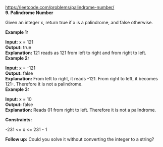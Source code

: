 https://leetcode.com/problems/palindrome-number/<br/>
<b>9. Palindrome Number</b><br/>

Given an integer x, return true if x is a palindrome, and false otherwise.<br/>

 

<b>Example 1:</b><br/>

<b>Input:</b></b> x = 121<br/>
<b>Output:</b> true<br/>
<b>Explanation:</b> 121 reads as 121 from left to right and from right to left.<br/>
<b>Example 2:</b><br/>

<b>Input:</b> x = -121<br/>
<b>Output:</b> false<br/>
<b>Explanation:</b> From left to right, it reads -121. From right to left, it becomes 121-. Therefore it is not a palindrome.<br/>
<b>Example 3:</b><br/>

<b>Input:</b> x = 10<br/>
<b>Output:</b> false<br/>
<b>Explanation:</b> Reads 01 from right to left. Therefore it is not a palindrome.<br/>
 

<b>Constraints:</b><br/>

-231 <= x <= 231 - 1<br/>
 

<b>Follow up:</b> Could you solve it without converting the integer to a string?